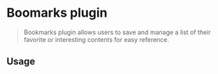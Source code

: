 # Boomarks plugin

> Bookmarks plugin allows users to save and manage a list of their favorite or interesting contents for easy reference.

## Usage

```tsx
```
